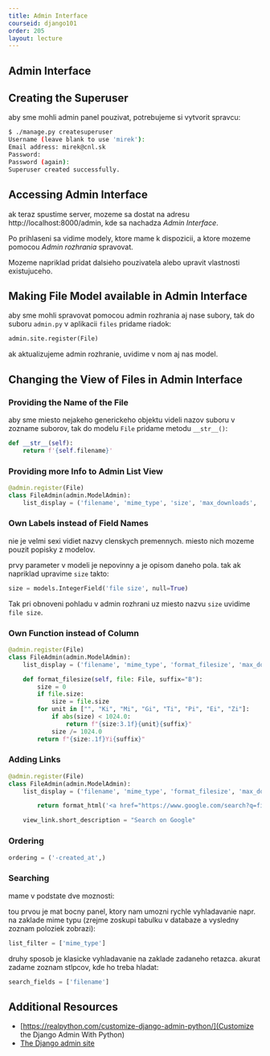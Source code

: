 ```yaml
---
title: Admin Interface
courseid: django101
order: 205
layout: lecture
---
```


## Admin Interface


## Creating the Superuser

aby sme mohli admin panel pouzivat, potrebujeme si vytvorit spravcu:

```bash
$ ./manage.py createsuperuser
Username (leave blank to use 'mirek'):
Email address: mirek@cnl.sk
Password:
Password (again):
Superuser created successfully.
```


## Accessing Admin Interface

ak teraz spustime server, mozeme sa dostat na adresu http://localhost:8000/admin, kde sa nachadza _Admin Interface_.

Po prihlaseni sa vidime modely, ktore mame k dispozicii, a ktore mozeme pomocou _Admin rozhrania_ spravovat.

Mozeme napriklad pridat dalsieho pouzivatela alebo upravit vlastnosti existujuceho.



## Making File Model available in Admin Interface

aby sme mohli spravovat pomocou admin rozhrania aj nase subory, tak do suboru `admin.py` v aplikacii `files` pridame riadok:

```python
admin.site.register(File)
```

ak aktualizujeme admin rozhranie, uvidime v nom aj nas model.


## Changing the View of Files in Admin Interface

### Providing the Name of the File

aby sme miesto nejakeho generickeho objektu videli nazov suboru v zozname suborov, tak do modelu `File` pridame metodu `__str__()`:

```python
def __str__(self):
    return f'{self.filename}'
```


### Providing more Info to Admin List View


```python
@admin.register(File)
class FileAdmin(admin.ModelAdmin):
    list_display = ('filename', 'mime_type', 'size', 'max_downloads', 'created_at')
```


### Own Labels instead of Field Names

nie je velmi sexi vidiet nazvy clenskych premennych. miesto nich mozeme pouzit popisky z modelov.

prvy parameter v modeli je nepovinny a je opisom daneho pola. tak ak napriklad upravime `size` takto:

```python
size = models.IntegerField('file size', null=True)
```

Tak pri obnoveni pohladu v admin rozhrani uz miesto nazvu `size` uvidime `file size`.



### Own Function instead of Column

```python
@admin.register(File)
class FileAdmin(admin.ModelAdmin):
    list_display = ('filename', 'mime_type', 'format_filesize', 'max_downloads', 'created_at')

    def format_filesize(self, file: File, suffix="B"):
        size = 0
        if file.size:
            size = file.size
        for unit in ["", "Ki", "Mi", "Gi", "Ti", "Pi", "Ei", "Zi"]:
            if abs(size) < 1024.0:
                return f"{size:3.1f}{unit}{suffix}"
            size /= 1024.0
        return f"{size:.1f}Yi{suffix}"
```


### Adding Links

```python
@admin.register(File)
class FileAdmin(admin.ModelAdmin):
    list_display = ('filename', 'mime_type', 'format_filesize', 'max_downloads', 'created_at', 'view_link')

        return format_html('<a href="https://www.google.com/search?q=file:{}">Search</a>', file.filename)

    view_link.short_description = "Search on Google"
```


### Ordering

```python
ordering = ('-created_at',)
```


### Searching

mame v podstate dve moznosti:

tou prvou je mat bocny panel, ktory nam umozni rychle vyhladavanie napr. na zaklade mime typu (zrejme zoskupi tabulku v databaze a vysledny zoznam poloziek zobrazi):

```python
list_filter = ['mime_type']
```

druhy sposob je klasicke vyhladavanie na zaklade zadaneho retazca. akurat zadame zoznam stlpcov, kde ho treba hladat:

```python
search_fields = ['filename']
```


## Additional Resources

* [https://realpython.com/customize-django-admin-python/](Customize the Django Admin With Python)
* [The Django admin site](https://docs.djangoproject.com/en/3.0/ref/contrib/admin/)